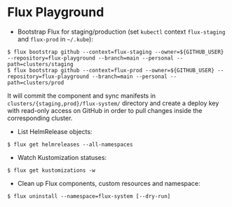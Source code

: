 # Flux Playground

* Bootstrap Flux for staging/production (set `kubectl` context `flux-staging` and `flux-prod` in `~/.kube`):

```console
$ flux bootstrap github --context=flux-staging --owner=${GITHUB_USER} --repository=flux-playground --branch=main --personal --path=clusters/staging
$ flux bootstrap github --context=flux-prod --owner=${GITHUB_USER} --repository=flux-playground --branch=main --personal --path=clusters/prod
```

It will commit the component and sync manifests in `clusters/{staging,prod}/flux-system/` directory and create a deploy key with read-only access on GitHub in order to pull changes inside the corresponding cluster.

* List HelmRelease objects:

```console
$ flux get helmreleases --all-namespaces
```

* Watch Kustomization statuses:

```console
$ flux get kustomizations -w
```

* Clean up Flux components, custom resources and namespace:

```console
$ flux uninstall --namespace=flux-system [--dry-run]
```
